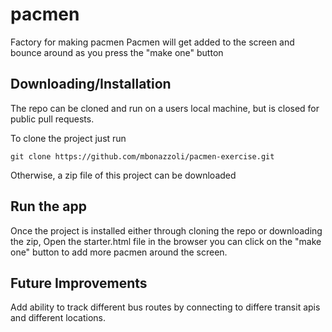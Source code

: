 # pacmen
Factory for making pacmen
Pacmen will get added to the screen and bounce around as you press the "make one" button

## Downloading/Installation
The repo can be cloned and run on a users local machine, but is closed for public pull requests.

To clone the project just run 
```
git clone https://github.com/mbonazzoli/pacmen-exercise.git
```

Otherwise, a zip file of this project can be downloaded

## Run the app
Once the project is installed either through cloning the repo or downloading the zip,
Open the starter.html file in the browser you can click on the "make one" button to add more pacmen around the screen.

## Future Improvements
Add ability to track different bus routes by connecting to differe transit apis and different locations.
